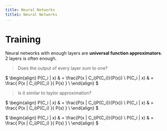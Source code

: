 ```yaml
---
title: Neural Networks
title1: Neural Networks
...
```


# Training

Neural networks with enough layers are **universal function approximators**. 2 layers is often enough.

> Does the output of every layer sum to one?

$
\begin{align}
	P(C_i | x) & = \frac{P(x | C_i)P(C_i)}{P(x)} \\
	P(C_i | x) & = \frac{
		P(x | C_i)P(C_i)
	}{
		P(x)
	}                                            \\
\end{align}
$

> Is it similar to taylor approximation?

$
\begin{align}
	P(C_i | x) & = \frac{P(x | C_i)P(C_i)}{P(x)} \\
	P(C_i | x) & = \frac{
		P(x | C_i)P(C_i)
	}{
		P(x)
	}                                            \\
\end{align}
$


$
\begin{align}
	P(C_i | x) & = \frac{P(x | C_i)P(C_i)}{P(x)} \\
	P(C_i | x) & = \frac{
		P(x | C_i)P(C_i)
	}{
		P(x)
	}                                            \\
\end{align}
$

